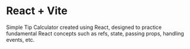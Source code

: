 # React + Vite

Simple Tip Calculator created using React, designed to practice fundamental React concepts such as refs, state, passing props, handling events, etc.

